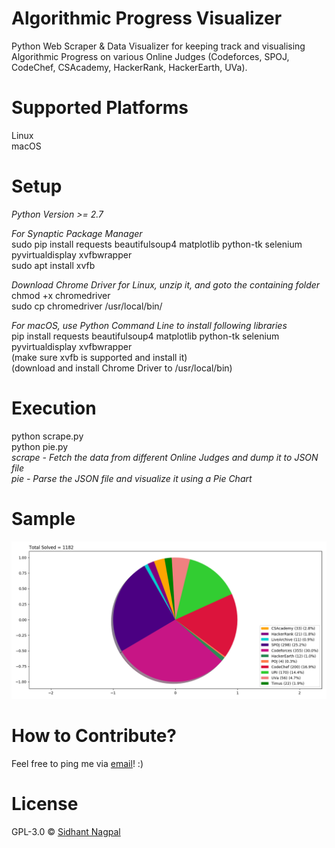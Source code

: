 # Algorithmic Progress Visualizer
Python Web Scraper &amp; Data Visualizer for keeping track and visualising Algorithmic Progress on various Online Judges (Codeforces, SPOJ, CodeChef, CSAcademy, HackerRank, HackerEarth, UVa).  

# Supported Platforms
Linux   
macOS   
       
# Setup
*Python Version >= 2.7*   
     
*For Synaptic Package Manager*   
sudo pip install requests beautifulsoup4 matplotlib python-tk selenium pyvirtualdisplay xvfbwrapper    
sudo apt install xvfb    
     
*Download Chrome Driver for Linux, unzip it, and goto the containing folder*    
chmod +x chromedriver   
sudo cp chromedriver /usr/local/bin/   
    
*For macOS, use Python Command Line to install following libraries*     
pip install requests beautifulsoup4 matplotlib python-tk selenium pyvirtualdisplay xvfbwrapper      
(make sure xvfb is supported and install it)   
(download and install Chrome Driver to /usr/local/bin)    

# Execution
python scrape.py         
python pie.py   
*scrape - Fetch the data from different Online Judges and dump it to JSON file*    
*pie - Parse the JSON file and visualize it using a Pie Chart*    
       
# Sample
![alt text](https://github.com/sidhantnagpal/algorithmic-progress-visualizer/blob/master/sample/sample.png "Sample")

# How to Contribute?
Feel free to ping me via [email](mailto:sidhantnagpal97@gmail.com)! :)    
    
# License
GPL-3.0 © [Sidhant Nagpal](mailto:sidhantnagpal97@gmail.com) 

